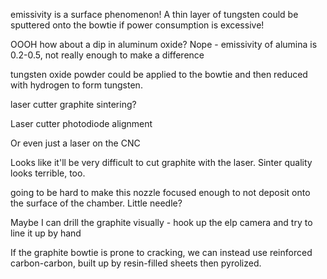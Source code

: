 emissivity is a surface phenomenon! A thin layer of tungsten could be sputtered onto the bowtie if power consumption is excessive!

OOOH how about a dip in aluminum oxide? Nope - emissivity of alumina is 0.2-0.5, not really enough to make a difference

tungsten oxide powder could be applied to the bowtie and then reduced with hydrogen to form tungsten.

laser cutter graphite sintering?

Laser cutter photodiode alignment

Or even just a laser on the CNC

Looks like it'll be very difficult to cut graphite with the laser. Sinter quality looks terrible, too.

going to be hard to make this nozzle focused enough to not deposit onto the surface of the chamber. Little needle?

Maybe I can drill the graphite visually - hook up the elp camera and try to line it up by hand

If the graphite bowtie is prone to cracking, we can instead use reinforced carbon-carbon, built up by resin-filled sheets then pyrolized.